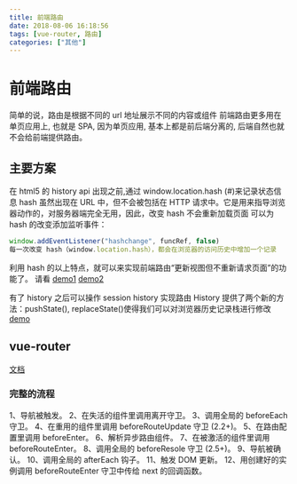 ```yaml
---
title: 前端路由
date: 2018-08-06 16:18:56
tags: [vue-router, 路由]
categories: ["其他"]
---
```


# 前端路由

简单的说，路由是根据不同的 url 地址展示不同的内容或组件
前端路由更多用在单页应用上, 也就是 SPA, 因为单页应用, 基本上都是前后端分离的, 后端自然也就不会给前端提供路由。

<!--more-->

## 主要方案

在 html5 的 history api 出现之前,通过 window.location.hash (#)来记录状态信息
hash 虽然出现在 URL 中，但不会被包括在 HTTP 请求中。它是用来指导浏览器动作的，对服务器端完全无用，因此，改变 hash 不会重新加载页面
可以为 hash 的改变添加监听事件：

```javascript
window.addEventListener("hashchange", funcRef, false)
每一次改变 hash（window.location.hash），都会在浏览器的访问历史中增加一个记录
```

利用 hash 的以上特点，就可以来实现前端路由“更新视图但不重新请求页面”的功能了。
请看 [demo1](http://jsbin.com/zepuxewise/5/edit?html,js,output)
[demo2](http://jsbin.com/xaduveniwo/edit?html,js,output)

有了 history 之后可以操作 session history 实现路由
History 提供了两个新的方法：pushState(), replaceState()使得我们可以对浏览器历史记录栈进行修改
[demo](http://jsbin.com/serasibeqe/13/edit?html,js,output)

## vue-router

[文档](https://router.vuejs.org/zh/)

### 完整的流程

1、导航被触发。
2、在失活的组件里调用离开守卫。
3、调用全局的 beforeEach 守卫。
4、在重用的组件里调用 beforeRouteUpdate 守卫 (2.2+)。
5、在路由配置里调用 beforeEnter。
6、解析异步路由组件。
7、在被激活的组件里调用 beforeRouteEnter。
8、调用全局的 beforeResole 守卫 (2.5+)。
9、导航被确认。
10、调用全局的 afterEach 钩子。
11、触发 DOM 更新。
12、用创建好的实例调用 beforeRouteEnter 守卫中传给 next 的回调函数。
